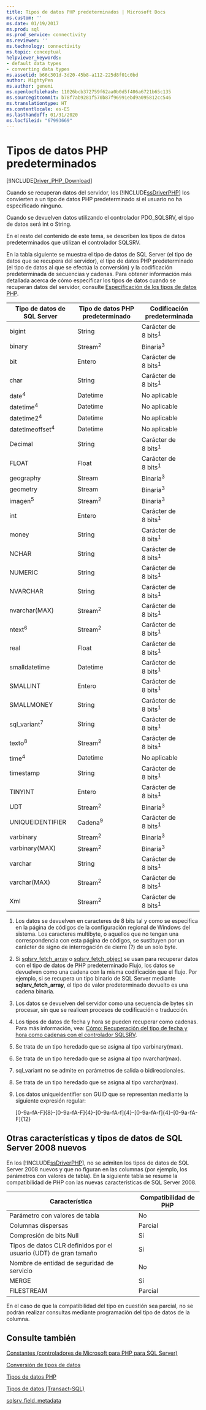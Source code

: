 ```yaml
---
title: Tipos de datos PHP predeterminados | Microsoft Docs
ms.custom: ''
ms.date: 01/19/2017
ms.prod: sql
ms.prod_service: connectivity
ms.reviewer: ''
ms.technology: connectivity
ms.topic: conceptual
helpviewer_keywords:
- default data types
- converting data types
ms.assetid: b66c301d-3d20-45b8-a112-225d8f01c0bd
author: MightyPen
ms.author: genemi
ms.openlocfilehash: 11026bcb372759f62aa0b0d5f406a6721b65c135
ms.sourcegitcommit: b78f7ab9281f570b87f96991ebd9a095812cc546
ms.translationtype: HT
ms.contentlocale: es-ES
ms.lasthandoff: 01/31/2020
ms.locfileid: "67993669"
---
```

# <a name="default-php-data-types"></a>Tipos de datos PHP predeterminados
[!INCLUDE[Driver_PHP_Download](../../includes/driver_php_download.md)]

Cuando se recuperan datos del servidor, los [!INCLUDE[ssDriverPHP](../../includes/ssdriverphp_md.md)] los convierten a un tipo de datos PHP predeterminado si el usuario no ha especificado ninguno.  
  
Cuando se devuelven datos utilizando el controlador PDO_SQLSRV, el tipo de datos será int o String.  
  
En el resto del contenido de este tema, se describen los tipos de datos predeterminados que utilizan el controlador SQLSRV.  
  
En la tabla siguiente se muestra el tipo de datos de SQL Server (el tipo de datos que se recupera del servidor), el tipo de datos PHP predeterminado (el tipo de datos al que se efectúa la conversión) y la codificación predeterminada de secuencias y cadenas. Para obtener información más detallada acerca de cómo especificar los tipos de datos cuando se recuperan datos del servidor, consulte [ Especificación de los tipos de datos PHP](../../connect/php/how-to-specify-php-data-types.md).  
  
|Tipo de datos de SQL Server|Tipo de datos PHP predeterminado|Codificación predeterminada|  
|-------------------|--------------------|--------------------|  
|bigint|String|Carácter de 8 bits<sup>1</sup>|  
|binary|Stream<sup>2</sup>|Binaria<sup>3</sup>|  
|bit|Entero|Carácter de 8 bits<sup>1</sup>|  
|char|String|Carácter de 8 bits<sup>1</sup>|  
|date<sup>4</sup>|Datetime|No aplicable|  
|datetime<sup>4</sup>|Datetime|No aplicable|  
|datetime2<sup>4</sup>|Datetime|No aplicable|  
|datetimeoffset<sup>4</sup>|Datetime|No aplicable|  
|Decimal|String|Carácter de 8 bits<sup>1</sup>|  
|FLOAT|Float|Carácter de 8 bits<sup>1</sup>|  
|geography|Stream|Binaria<sup>3</sup>|  
|geometry|Stream|Binaria<sup>3</sup>|  
|imagen<sup>5</sup>|Stream<sup>2</sup>|Binaria<sup>3</sup>|  
|int|Entero|Carácter de 8 bits<sup>1</sup>|  
|money|String|Carácter de 8 bits<sup>1</sup>|  
|NCHAR|String|Carácter de 8 bits<sup>1</sup>|  
|NUMERIC|String|Carácter de 8 bits<sup>1</sup>|  
|NVARCHAR|String|Carácter de 8 bits<sup>1</sup>|  
|nvarchar(MAX)|Stream<sup>2</sup>|Carácter de 8 bits<sup>1</sup>|  
|ntext<sup>6</sup>|Stream<sup>2</sup>|Carácter de 8 bits<sup>1</sup>|  
|real|Float|Carácter de 8 bits<sup>1</sup>|  
|smalldatetime|Datetime|Carácter de 8 bits<sup>1</sup>|  
|SMALLINT|Entero|Carácter de 8 bits<sup>1</sup>|  
|SMALLMONEY|String|Carácter de 8 bits<sup>1</sup>|  
|sql_variant<sup>7</sup>|String|Carácter de 8 bits<sup>1</sup>|  
|texto<sup>8</sup>|Stream<sup>2</sup>|Carácter de 8 bits<sup>1</sup>|  
|time<sup>4</sup>|Datetime|No aplicable|  
|timestamp|String|Carácter de 8 bits<sup>1</sup>|  
|TINYINT|Entero|Carácter de 8 bits<sup>1</sup>|  
|UDT|Stream<sup>2</sup>|Binaria<sup>3</sup>|  
|UNIQUEIDENTIFIER|Cadena<sup>9</sup>|Carácter de 8 bits<sup>1</sup>|  
|varbinary|Stream<sup>2</sup>|Binaria<sup>3</sup>|  
|varbinary(MAX)|Stream<sup>2</sup>|Binaria<sup>3</sup>|  
|varchar|String|Carácter de 8 bits<sup>1</sup>|  
|varchar(MAX)|Stream<sup>2</sup>|Carácter de 8 bits<sup>1</sup>|
|Xml|Stream<sup>2</sup>|Carácter de 8 bits<sup>1</sup>|  
  

1.  Los datos se devuelven en caracteres de 8 bits tal y como se especifica en la página de códigos de la configuración regional de Windows del sistema. Los caracteres multibyte, o aquellos que no tengan una correspondencia con esta página de códigos, se sustituyen por un carácter de signo de interrogación de cierre (?) de un solo byte.  
  
2.  Si [sqlsrv_fetch_array](../../connect/php/sqlsrv-fetch-array.md) o [sqlsrv_fetch_object](../../connect/php/sqlsrv-fetch-object.md) se usan para recuperar datos con el tipo de datos de PHP predeterminado Flujo, los datos se devuelven como una cadena con la misma codificación que el flujo. Por ejemplo, si se recupera un tipo binario de SQL Server mediante **sqlsrv_fetch_array**, el tipo de valor predeterminado devuelto es una cadena binaria.  
  
3.  Los datos se devuelven del servidor como una secuencia de bytes sin procesar, sin que se realicen procesos de codificación o traducción.  

4.  Los tipos de datos de fecha y hora se pueden recuperar como cadenas. Para más información, vea: [Cómo: Recuperación del tipo de fecha y hora como cadenas con el controlador SQLSRV](../../connect/php/how-to-retrieve-date-and-time-type-as-strings-using-the-sqlsrv-driver.md).  

5.  Se trata de un tipo heredado que se asigna al tipo varbinary(max).

6. Se trata de un tipo heredado que se asigna al tipo nvarchar(max).

7.  sql_variant no se admite en parámetros de salida o bidireccionales.

8.  Se trata de un tipo heredado que se asigna al tipo varchar(max).  
  
9.  Los datos uniqueidentifier son GUID que se representan mediante la siguiente expresión regular:  
  
    [0-9a-fA-F]{8}-[0-9a-fA-F]{4}-[0-9a-fA-f]{4}-[0-9a-fA-f]{4}-[0-9a-fA-F]{12}  
 
 
## <a name="other-new-sql-server-2008-data-types-and-features"></a>Otras características y tipos de datos de SQL Server 2008 nuevos  
En los [!INCLUDE[ssDriverPHP](../../includes/ssdriverphp_md.md)], no se admiten los tipos de datos de SQL Server 2008 nuevos y que no figuran en las columnas (por ejemplo, los parámetros con valores de tabla). En la siguiente tabla se resume la compatibilidad de PHP con las nuevas características de SQL Server 2008.  
  
|Característica|Compatibilidad de PHP|  
|-----------|---------------|  
|Parámetro con valores de tabla|No|  
|Columnas dispersas|Parcial|  
|Compresión de bits Null|Sí|  
|Tipos de datos CLR definidos por el usuario (UDT) de gran tamaño|Sí|  
|Nombre de entidad de seguridad de servicio|No|  
|MERGE|Sí|  
|FILESTREAM|Parcial|  
  
En el caso de que la compatibilidad del tipo en cuestión sea parcial, no se podrán realizar consultas mediante programación del tipo de datos de la columna.  
  
## <a name="see-also"></a>Consulte también  
[Constantes &#40;controladores de Microsoft para PHP para SQL Server&#41;](../../connect/php/constants-microsoft-drivers-for-php-for-sql-server.md)

[Conversión de tipos de datos](../../connect/php/converting-data-types.md)

[Tipos de datos PHP](https://php.net/manual/en/language.types.php)

[Tipos de datos (Transact-SQL)](../../t-sql/data-types/data-types-transact-sql.md)

[sqlsrv_field_metadata](../../connect/php/sqlsrv-field-metadata.md)  
  
